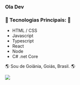 ### Ola Dev

### 🚀 Tecnologias Principais: 🚀

- HTML / CSS
- Javascript
- Typescript
- React
- Node
- C# .net Core

🌎 Sou de Goiânia, Goiás, Brasil. 🌎

[<img src="https://img2.gratispng.com/20171202/f59/linkedin-download-png-5a22d420d16602.1978549215122319688577.jpg"></img>](https://www.linkedin.com/in/fernando-barros-a50096185/)

<!--
**TheHumphrey/thehumphrey** is a ✨ _special_ ✨ repository because its `README.md` (this file) appears on your GitHub profile.

Here are some ideas to get you started:

- 🔭 I’m currently working on ...
- 🌱 I’m currently learning ...
- 👯 I’m looking to collaborate on ...
- 🤔 I’m looking for help with ...
- 💬 Ask me about ...
- 📫 How to reach me: ...
- 😄 Pronouns: ...
- ⚡ Fun fact: ...
-->
